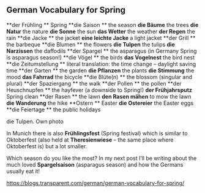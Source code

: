 ## German Vocabulary for Spring

**der Frühling **                 Spring
**die Saison  **                    the season
**die Bäume**                      the trees
**die Natur**                      the nature
**die Sonne**                       the sun
**das Wetter**                      the weather
**der Regen**                      the rain
**die Jacke **                      the jacket
**eine leichte Jacke**        a light jacket
**der Grill  **                      the barbeque
**die Blumen **                  the flowers
**die Tulpen**                     the tulips
**die Narzissen**               the daffodils
**der Spargel **                    the asparagus (in Germany Spring is asparagus season!)
**die Vögel **                      the birds
**das Vogelnest**                the bird nest
**die Zeitumstellung **       literal translation: the time change – daylight saving time
**der Garten **                   the garden
**die Pflanzen**                the plants
**die Stimmung**               the mood
**das Fahrrad**                   the bicycle
**die Blüte(n)  **           the blossom (singular and plural)
**der Spaziergang  **          the walk
**der Pollen     **               the pollen
**der Heuschnupfen **       the hayfever (a downside to Spring!)
**der Frühjahrsputz**        Spring clean
**der Rasen  **                      the lawn
**den Rasen mähen**        to mow the lawn
**die Wanderung**            the hike
**Ostern **                          Easter
**die Ostereier**            the Easter eggs
**die Feiertage  **            the public holidays

die Tulpen. Own photo

In Munich there is also **Frühlingsfest** (Spring festival) which is similar to Oktoberfest (also held at **Theresienwiese** – the same place where Oktoberfest is) but a lot smaller.

Which season do you like the most? In my next post I’ll be writing about the much loved **Spargelsaison** (asparagus season) and how the Germans usually eat it!

https://blogs.transparent.com/german/german-vocabulary-for-spring/




